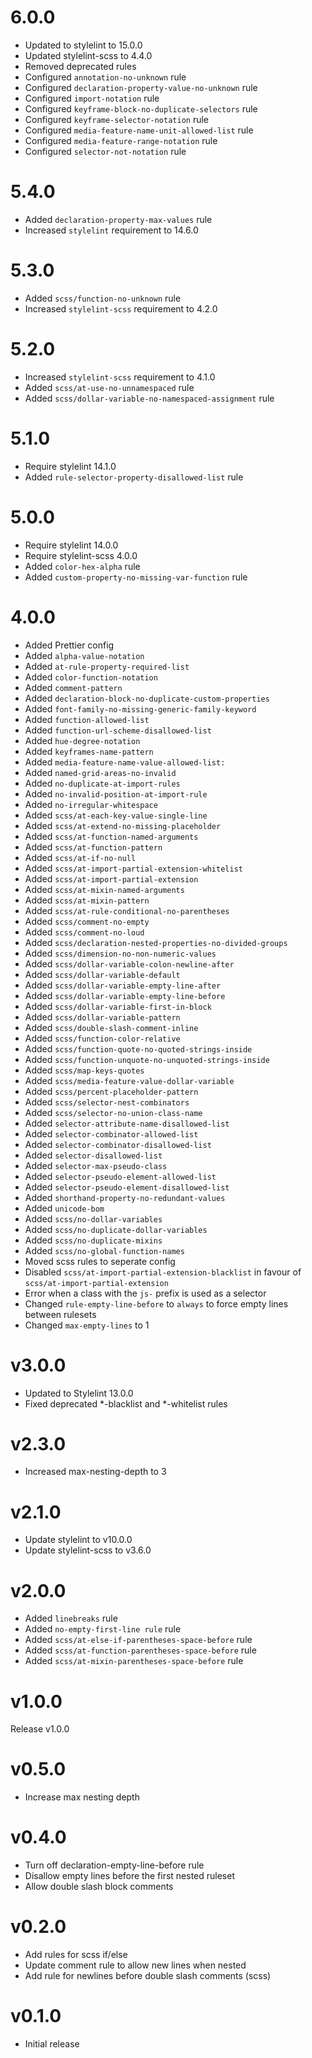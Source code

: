 # 6.0.0

- Updated to stylelint to 15.0.0
- Updated stylelint-scss to 4.4.0
- Removed deprecated rules
- Configured `annotation-no-unknown` rule
- Configured `declaration-property-value-no-unknown` rule
- Configured `import-notation` rule
- Configured `keyframe-block-no-duplicate-selectors` rule
- Configured `keyframe-selector-notation` rule
- Configured `media-feature-name-unit-allowed-list` rule
- Configured `media-feature-range-notation` rule
- Configured `selector-not-notation` rule

# 5.4.0

- Added `declaration-property-max-values` rule
- Increased `stylelint` requirement to 14.6.0

# 5.3.0

- Added `scss/function-no-unknown` rule
- Increased `stylelint-scss` requirement to 4.2.0

# 5.2.0

- Increased `stylelint-scss` requirement to 4.1.0
- Added `scss/at-use-no-unnamespaced` rule
- Added `scss/dollar-variable-no-namespaced-assignment` rule

# 5.1.0

- Require stylelint 14.1.0
- Added `rule-selector-property-disallowed-list` rule

# 5.0.0

- Require stylelint 14.0.0
- Require stylelint-scss 4.0.0
- Added `color-hex-alpha` rule
- Added `custom-property-no-missing-var-function` rule

# 4.0.0

- Added Prettier config
- Added `alpha-value-notation`
- Added `at-rule-property-required-list`
- Added `color-function-notation`
- Added `comment-pattern`
- Added `declaration-block-no-duplicate-custom-properties`
- Added `font-family-no-missing-generic-family-keyword`
- Added `function-allowed-list`
- Added `function-url-scheme-disallowed-list`
- Added `hue-degree-notation`
- Added `keyframes-name-pattern`
- Added `media-feature-name-value-allowed-list:`
- Added `named-grid-areas-no-invalid`
- Added `no-duplicate-at-import-rules`
- Added `no-invalid-position-at-import-rule`
- Added `no-irregular-whitespace`
- Added `scss/at-each-key-value-single-line`
- Added `scss/at-extend-no-missing-placeholder`
- Added `scss/at-function-named-arguments`
- Added `scss/at-function-pattern`
- Added `scss/at-if-no-null`
- Added `scss/at-import-partial-extension-whitelist`
- Added `scss/at-import-partial-extension`
- Added `scss/at-mixin-named-arguments`
- Added `scss/at-mixin-pattern`
- Added `scss/at-rule-conditional-no-parentheses`
- Added `scss/comment-no-empty`
- Added `scss/comment-no-loud`
- Added `scss/declaration-nested-properties-no-divided-groups`
- Added `scss/dimension-no-non-numeric-values`
- Added `scss/dollar-variable-colon-newline-after`
- Added `scss/dollar-variable-default`
- Added `scss/dollar-variable-empty-line-after`
- Added `scss/dollar-variable-empty-line-before`
- Added `scss/dollar-variable-first-in-block`
- Added `scss/dollar-variable-pattern`
- Added `scss/double-slash-comment-inline`
- Added `scss/function-color-relative`
- Added `scss/function-quote-no-quoted-strings-inside`
- Added `scss/function-unquote-no-unquoted-strings-inside`
- Added `scss/map-keys-quotes`
- Added `scss/media-feature-value-dollar-variable`
- Added `scss/percent-placeholder-pattern`
- Added `scss/selector-nest-combinators`
- Added `scss/selector-no-union-class-name`
- Added `selector-attribute-name-disallowed-list`
- Added `selector-combinator-allowed-list`
- Added `selector-combinator-disallowed-list`
- Added `selector-disallowed-list`
- Added `selector-max-pseudo-class`
- Added `selector-pseudo-element-allowed-list`
- Added `selector-pseudo-element-disallowed-list`
- Added `shorthand-property-no-redundant-values`
- Added `unicode-bom`
- Added `scss/no-dollar-variables`
- Added `scss/no-duplicate-dollar-variables`
- Added `scss/no-duplicate-mixins`
- Added `scss/no-global-function-names`
- Moved scss rules to seperate config
- Disabled `scss/at-import-partial-extension-blacklist` in favour of `scss/at-import-partial-extension`
- Error when a class with the `js-` prefix is used as a selector
- Changed `rule-empty-line-before` to `always` to force empty lines between rulesets
- Changed `max-empty-lines` to 1

# v3.0.0

- Updated to Stylelint 13.0.0
- Fixed deprecated *-blacklist and *-whitelist rules

# v2.3.0

- Increased max-nesting-depth to 3

# v2.1.0

- Update stylelint to v10.0.0
- Update stylelint-scss to v3.6.0

# v2.0.0

- Added `linebreaks` rule
- Added `no-empty-first-line rule` rule
- Added `scss/at-else-if-parentheses-space-before` rule
- Added `scss/at-function-parentheses-space-before` rule
- Added `scss/at-mixin-parentheses-space-before` rule

# v1.0.0

Release v1.0.0

# v0.5.0

- Increase max nesting depth

# v0.4.0

- Turn off declaration-empty-line-before rule
- Disallow empty lines before the first nested ruleset
- Allow double slash block comments

# v0.2.0

- Add rules for scss if/else
- Update comment rule to allow new lines when nested
- Add rule for newlines before double slash comments (scss)

# v0.1.0 

- Initial release
